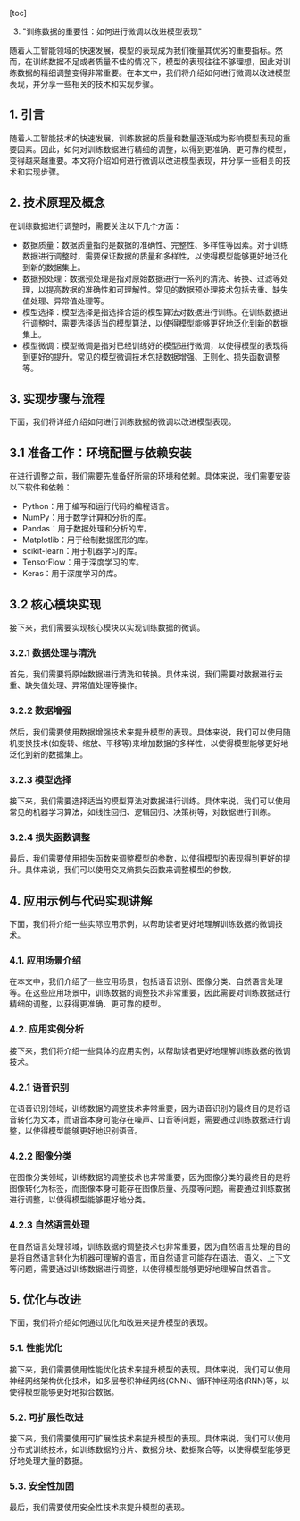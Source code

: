 
[toc]                    
                
                
3. "训练数据的重要性：如何进行微调以改进模型表现"

随着人工智能领域的快速发展，模型的表现成为我们衡量其优劣的重要指标。然而，在训练数据不足或者质量不佳的情况下，模型的表现往往不够理想，因此对训练数据的精细调整变得非常重要。在本文中，我们将介绍如何进行微调以改进模型表现，并分享一些相关的技术和实现步骤。

## 1. 引言

随着人工智能技术的快速发展，训练数据的质量和数量逐渐成为影响模型表现的重要因素。因此，如何对训练数据进行精细的调整，以得到更准确、更可靠的模型，变得越来越重要。本文将介绍如何进行微调以改进模型表现，并分享一些相关的技术和实现步骤。

## 2. 技术原理及概念

在训练数据进行调整时，需要关注以下几个方面：

- 数据质量：数据质量指的是数据的准确性、完整性、多样性等因素。对于训练数据进行调整时，需要保证数据的质量和多样性，以使得模型能够更好地泛化到新的数据集上。
- 数据预处理：数据预处理是指对原始数据进行一系列的清洗、转换、过滤等处理，以提高数据的准确性和可理解性。常见的数据预处理技术包括去重、缺失值处理、异常值处理等。
- 模型选择：模型选择是指选择合适的模型算法对数据进行训练。在训练数据进行调整时，需要选择适当的模型算法，以使得模型能够更好地泛化到新的数据集上。
- 模型微调：模型微调是指对已经训练好的模型进行微调，以使得模型的表现得到更好的提升。常见的模型微调技术包括数据增强、正则化、损失函数调整等。

## 3. 实现步骤与流程

下面，我们将详细介绍如何进行训练数据的微调以改进模型表现。

## 3.1 准备工作：环境配置与依赖安装

在进行调整之前，我们需要先准备好所需的环境和依赖。具体来说，我们需要安装以下软件和依赖：

- Python：用于编写和运行代码的编程语言。
- NumPy：用于数学计算和分析的库。
- Pandas：用于数据处理和分析的库。
- Matplotlib：用于绘制数据图形的库。
- scikit-learn：用于机器学习的库。
- TensorFlow：用于深度学习的库。
- Keras：用于深度学习的库。

## 3.2 核心模块实现

接下来，我们需要实现核心模块以实现训练数据的微调。

### 3.2.1 数据处理与清洗

首先，我们需要将原始数据进行清洗和转换。具体来说，我们需要对数据进行去重、缺失值处理、异常值处理等操作。

### 3.2.2 数据增强

然后，我们需要使用数据增强技术来提升模型的表现。具体来说，我们可以使用随机变换技术(如旋转、缩放、平移等)来增加数据的多样性，以使得模型能够更好地泛化到新的数据集上。

### 3.2.3 模型选择

接下来，我们需要选择适当的模型算法对数据进行训练。具体来说，我们可以使用常见的机器学习算法，如线性回归、逻辑回归、决策树等，对数据进行训练。

### 3.2.4 损失函数调整

最后，我们需要使用损失函数来调整模型的参数，以使得模型的表现得到更好的提升。具体来说，我们可以使用交叉熵损失函数来调整模型的参数。

## 4. 应用示例与代码实现讲解

下面，我们将介绍一些实际应用示例，以帮助读者更好地理解训练数据的微调技术。

### 4.1. 应用场景介绍

在本文中，我们介绍了一些应用场景，包括语音识别、图像分类、自然语言处理等。在这些应用场景中，训练数据的调整技术非常重要，因此需要对训练数据进行精细的调整，以获得更准确、更可靠的模型。

### 4.2. 应用实例分析

接下来，我们将介绍一些具体的应用实例，以帮助读者更好地理解训练数据的微调技术。

### 4.2.1 语音识别

在语音识别领域，训练数据的调整技术非常重要，因为语音识别的最终目的是将语音转化为文本，而语音本身可能存在噪声、口音等问题，需要通过训练数据进行调整，以使得模型能够更好地识别语音。

### 4.2.2 图像分类

在图像分类领域，训练数据的调整技术也非常重要，因为图像分类的最终目的是将图像转化为标签，而图像本身可能存在图像质量、亮度等问题，需要通过训练数据进行调整，以使得模型能够更好地分类。

### 4.2.3 自然语言处理

在自然语言处理领域，训练数据的调整技术也非常重要，因为自然语言处理的目的是将自然语言转化为机器可理解的语言，而自然语言可能存在语法、语义、上下文等问题，需要通过训练数据进行调整，以使得模型能够更好地理解自然语言。

## 5. 优化与改进

下面，我们将介绍如何通过优化和改进来提升模型的表现。

### 5.1. 性能优化

接下来，我们需要使用性能优化技术来提升模型的表现。具体来说，我们可以使用神经网络架构优化技术，如多层卷积神经网络(CNN)、循环神经网络(RNN)等，以使得模型能够更好地拟合数据。

### 5.2. 可扩展性改进

接下来，我们需要使用可扩展性技术来提升模型的表现。具体来说，我们可以使用分布式训练技术，如训练数据的分片、数据分块、数据聚合等，以使得模型能够更好地处理大量的数据。

### 5.3. 安全性加固

最后，我们需要使用安全性技术来提升模型的表现。

